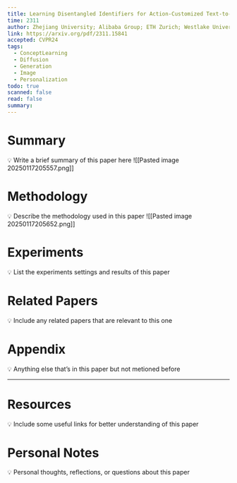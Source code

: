 ```yaml
---
title: Learning Disentangled Identifiers for Action-Customized Text-to-Image Generation
time: 2311
author: Zhejiang University; Alibaba Group; ETH Zurich; Westlake University
link: https://arxiv.org/pdf/2311.15841
accepted: CVPR24
tags:
  - ConceptLearning
  - Diffusion
  - Generation
  - Image
  - Personalization
todo: true
scanned: false
read: false
summary:
---
```

# Summary
💡 Write a brief summary of this paper here
![[Pasted image 20250117205557.png]]
# Methodology
💡 Describe the methodology used in this paper
![[Pasted image 20250117205652.png]]
# Experiments
💡 List the experiments settings and results of this paper

# Related Papers
💡 Include any related papers that are relevant to this one

# Appendix
💡 Anything else that’s in this paper but not metioned before

---
# Resources
💡 Include some useful links for better understanding of this paper

# Personal Notes
💡 Personal thoughts, reflections, or questions about this paper